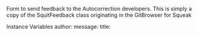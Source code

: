 Form to send feedback to the Autocorrection developers.
This is simply a copy of the SquitFeedback class originating in the GitBrowser for Squeak

Instance Variables
	author:		<String>
	message:		<String>
	title:		<String>
